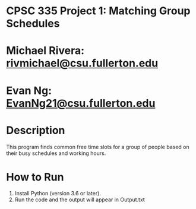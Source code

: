 # CPSC 335 Project 1: Matching Group Schedules

# Michael Rivera: rivmichael@csu.fullerton.edu
# Evan Ng: EvanNg21@csu.fullerton.edu

# Description
This program finds common free time slots for a group of people based on their busy schedules and working hours.

# How to Run
1. Install Python (version 3.6 or later).
2. Run the code and the output will appear in Output.txt
